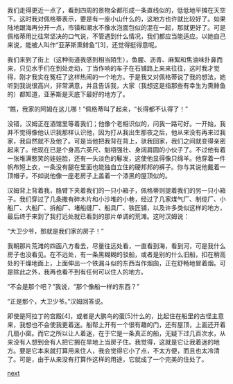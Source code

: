 
我们走得更近一点了，看到四周的景物全都形成一条直线似的，低低地平摊在天空下。这时我对佩格蒂表示，要是有一座小山什么的，这地方也许就比较好了。如果陆地跟海再分开一点，市镇和潮水不像水泡面包似的混在一起，那就更好了。可是佩格蒂用比往常坚决的口气说，不管遇到什么情况，我们都应当能适应。以她自己来说，能被人叫作“亚茅斯熏鲱鱼”[3]，还觉得挺得意呢。

我们来到了街上（这种街道我感到相当陌生），鱼腥、沥青、麻絮和焦油味扑鼻而来，只见水手们在到处走动，丁当作响的车子在石铺路上来来往往，这时我才觉得，刚才我实在冤枉了这样热闹的一个地方。于是我又对佩格蒂说了我的想法，她听到我说很高兴，非常满意，并且告诉我，大家（我想这是指那些有幸生为熏鲱鱼的）都知道，亚茅斯是天底下最好的地方了。

“瞧，我家的阿姆在这儿哪！”佩格蒂叫了起来，“长得都不认得了！”

没错，汉姆正在酒馆里等着我们；他像个老相识似的，问我一路可好。一开始，我并不觉得像他认识我那样认识他，因为打从我出生那夜之后，他从来没有再来过我家，我自然就不及他了。可是当他把我背在背上，驮我回家，我们之间就变得亲密起来了。他现在已是个身高六英尺、魁梧强壮、身阔肩圆的小伙子了。不过他有着一张堆满憨笑的娃娃脸，还有一头淡色的鬈发，这使他显得像只绵羊。他穿着一件帆布短上衣，一条没有腿在里面也能独自立住的硬邦邦的裤子。你与其说他戴着一顶帽子，不如说他像一座老房子上盖着一个漆黑的屋顶似的。

汉姆背上背着我，胳臂下夹着我们的一只小箱子，佩格蒂则提着我们的另一只小箱子。我们穿过了几条撒有碎木片和小沙堆的小巷，经过了几家煤气厂、制缆厂、小船厂、大船厂、拆船厂、堵船缝厂、船具厂、铁匠铺，以及许多类似这样的地方，最后终于来到了我打远处就已看到的那片单调的荒滩。这时汉姆说：

“大卫少爷，那就是我们家的房子！”

我朝那片荒滩的四面八方看去，尽量往远处看，一直看到海，看到河，可是我什么房子也没看见。在不远处，有一条黑糊糊的驳船，或者是别的什么旧船，扣在稍高处的干燥地面上，上面伸出一个铁漏斗似的东西当作烟囱，正在舒畅地冒着烟。可是除此之外，我再也看不到有任何可以住人的地方。

“不会是那个吧？”我说，“那个像船一样的东西？”

“正是那个，大卫少爷。”汉姆回答说。

即使是阿拉丁的宫殿[4]，或者是大鹏鸟的蛋[5]什么的，比起住在船里的古怪主意来，我想也不会使我更着迷。船帮上开有一个很有趣的门，还有屋顶，上面还开着几扇小窗。而它之所以让人着迷，在于它是一条真正的船，无疑下过几百次水，从来没有人想到会有人把它搁在旱地上当房子住。我觉得，这就是它让我着迷的地方。要是它本来就打算用来住人，我会觉得它小了点，不太方便，而且也太冷清了。可是，由于从来没有打算作这样的用途，它就成了一个完美的住处了。

[next](page38)